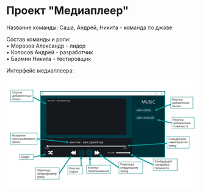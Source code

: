 # Проект "Медиаплеер"

Название команды: Саша, Андрей, Никита - команда по джаве

Состав команды и роли:   
• Морозов Александр - лидер  
• Копосов Андрей - разработчик   
• Бармин Никита - тестировщик   

Интерфейс медиаплеера:

![alt text](https://github.com/rekians/media-player/blob/main/interface.jpg)
